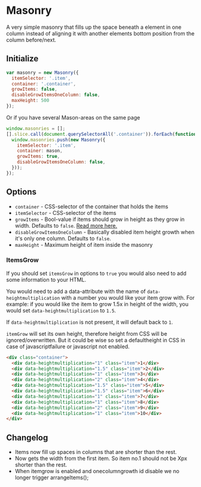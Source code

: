# Masonry

A very simple masonry that fills up the space beneath a element in one column instead of aligning it with another elements bottom position from the column before/next.

## Initialize

``` js
var masonry = new Masonry({
  itemSelector: '.item',
  container: '.container',
  growItems: false,
  disableGrowItemsOneColumn: false,
  maxHeight: 500
});
```

Or if you have several Mason-areas on the same page

``` js
window.masonries = [];
[].slice.call(document.querySelectorAll('.container')).forEach(function (mason) {
  window.masonries.push(new Masonry({
    itemSelector: '.item',
    container: mason,
    growItems: true,
    disableGrowItemsOneColumn: false,
  }));
});
```

## Options

* `container` - CSS-selector of the container that holds the items
* `itemSelector` - CSS-selector of the items
* `growItems` - Bool-value if items should grow in height as they grow in width. Defaults to `false`. [Read more here.](#itemsgrow)
* `disableGrowItemsOneColumn` - Basically disabled item height growth when it's only one column. Defaults to `false`.
* `maxHeight` - Maximum height of item inside the masonry

### ItemsGrow

If you should set `itemsGrow` in options to `true` you would also need to add some information to your HTML.

You would need to add a data-attribute with the name of `data-heightmultiplication` with a number you would like your item grow with. For example: if you would like the item to grow 1.5x in height of the width, you would set `data-heightmultiplication` to `1.5`.

If `data-heightmultiplication` is not present, it will default back to `1`.

`itemGrow` will set its own height, therefore height from CSS will be ignored/overwritten. But it could be wise so set a defaultheight in CSS in case of javascriptfailure or javascript not enabled.

``` html
<div class="container">
  <div data-heightmultiplication="1" class="item">1</div>
  <div data-heightmultiplication="1.5" class="item">2</div>
  <div data-heightmultiplication="1" class="item">3</div>
  <div data-heightmultiplication="2" class="item">4</div>
  <div data-heightmultiplication="1.5" class="item">5</div>
  <div data-heightmultiplication="1.5" class="item">6</div>
  <div data-heightmultiplication="1" class="item">7</div>
  <div data-heightmultiplication="1" class="item">8</div>
  <div data-heightmultiplication="2" class="item">9</div>
  <div data-heightmultiplication="1" class="item">10</div>
</div>
```

## Changelog

* Items now fill up spaces in columns that are shorter than the rest.
* Now gets the width from the first item. So item no.1 should not be Xpx shorter than the rest.
* When itemgrow is enabled and onecolumngrowth id disable we no longer trigger arrangeItems();
